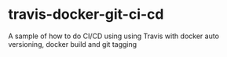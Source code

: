 # travis-docker-git-ci-cd
A sample of how to do CI/CD using using Travis with docker auto versioning, docker build and git tagging
